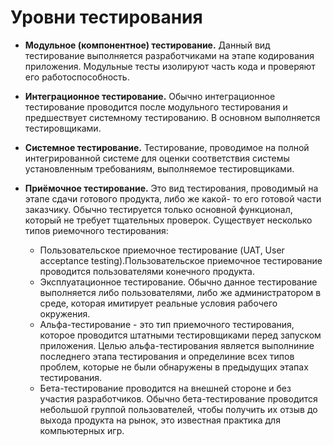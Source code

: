 # Уровни тестирования

- __Модульное (компонентное) тестирование.__
Данный вид тестирование выполняется разработчиками на этапе кодирования приложения. Модульные тесты изолируют часть кода и проверяют его работоспособность.
- __Интеграционное тестирование.__ 
Обычно интеграционное тестирование проводится после модульного тестирования и предшествует системному тестированию. В основном выполняется тестировщиками.

- __Системное тестирование.__ 
Тестирование, проводимое на полной интегрированной системе для оценки соответствия системы установленным требованиям, выполняемое тестировщиками.

- __Приёмочное тестирование.__
Это вид тестирования, проводимый на этапе сдачи готового продукта, либо же какой-
то его готовой части заказчику. Обычно тестируется
только основной функционал, который не требует тщательных проверок.
Существует несколько типов риемочного тестирования:
    - Пользовательское приемочное тестирование (UAT, User acceptance testing).Пользовательское приемочное тестирование проводится пользователями конечного продукта.
    - Эксплуатационное тестирование. Обычно данное тестирование выполняется либо
пользователями, либо же администратором в среде, которая имитирует реальные условия
рабочего окружения.
    - Альфа-тестирование -  это тип приемочного тестирования, которое проводится штатными тестировщиками перед запуском приложения. Целью альфа-тестирования является выполниние последнего этапа тестирования и определиние всех типов проблем, которые не были обнаружены в предыдущих этапах тестирования.
    - Бета-тестирование проводится на внешней стороне и без участия разработчиков. Обычно
бета-тестирование проводится небольшой группой пользователей, чтобы получить их отзыв до
выхода продукта на рынок, это известная практика для компьютерных игр.
